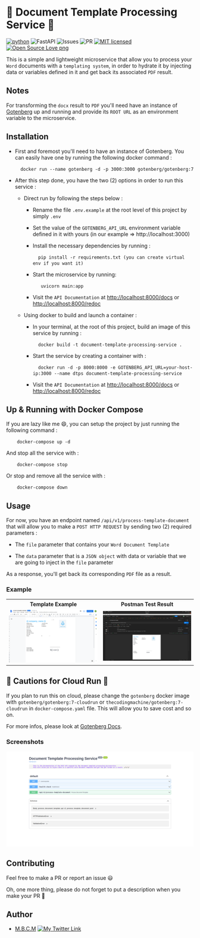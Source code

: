 # 🚀 Document Template Processing Service 🚀

[![python](https://img.shields.io/badge/Python-3776AB?style=for-the-badge&logo=python&logoColor=white)](https://img.shields.io/badge/Python-3776AB?style=for-the-badge&logo=python&logoColor=white)
![FastAPI](https://img.shields.io/badge/FastAPI-005571?style=for-the-badge&logo=fastapi)
![Issues](https://img.shields.io/github/issues/PapiHack/document-templating-service?style=for-the-badge&logo=appveyor)
![PR](https://img.shields.io/github/issues-pr/PapiHack/document-templating-service?style=for-the-badge&logo=appveyor)
[![MIT licensed](https://img.shields.io/badge/license-mit-blue?style=for-the-badge&logo=appveyor)](./LICENSE)
[![Open Source Love png](https://badges.frapsoft.com/os/v1/open-source.png?v=103)](https://github.com/ellerbrock/open-source-badges/)

This is a simple and lightweight microservice that allow you to process your `Word` documents with a `templating system`, in order to hydrate it by injecting data or variables defined in it and get back its associated `PDF` result.

## Notes

For transforming the `docx` result to `PDF` you'll need have an instance of [Gotenberg](https://gotenberg.dev) up and running and provide its `ROOT URL` as an environment variable to the microservice.

## Installation

- First and foremost you'll need to have an instance of Gotenberg. You can easily have one by running the following docker command : 

        docker run --name gotenberg -d -p 3000:3000 gotenberg/gotenberg:7


- After this step done, you have the two (2) options in order to run this service :

    - Direct run by following the steps below :

        - Rename the file `.env.example` at the root level of this project by simply `.env`

        - Set the value of the `GOTENBERG_API_URL` environment variable defined in it with yours (in our example => http://localhost:3000)

        - Install the necessary dependencies by running :
        
                pip install -r requirements.txt (you can create virtual env if you want it)

        - Start the microservice by running:
                
                 uvicorn main:app

        - Visit the `API Documentation` at <http://localhost:8000/docs> or <http://localhost:8000/redoc>

    - Using docker to build and launch a container :

        - In your terminal, at the root of this project, build an image of this service by running : 
        
                docker build -t document-template-processing-service .

        - Start the service by creating a container with : 
        
                docker run -d -p 8000:8000 -e GOTENBERG_API_URL=your-host-ip:3000 --name dtps document-template-processing-service

        - Visit the `API Documentation` at <http://localhost:8000/docs> or <http://localhost:8000/redoc>


## Up & Running with Docker Compose

If you are lazy like me 😄, you can setup the project by just running the following command :

        docker-compose up -d

And stop all the service with :

        docker-compose stop

Or stop and remove all the service with :

        docker-compose down

## Usage

For now, you have an endpoint named `/api/v1/process-template-document` that will allow you to make a `POST HTTP REQUEST` by sending two (2) required parameters :

- The `file` parameter that contains your `Word Document Template`

- The `data` parameter that is a `JSON object` with data or variable that we are going to inject in the `file` parameter

As a response, you'll get back its corresponding `PDF` file as a result.

### Example

<table>
    <tr>
        <th>Template Example</th>
        <th>Postman Test Result</th>
    </tr>
    <tr>
        <td><img src="./screenshots/invoice-template-doc-example.png"/></td>
        <td><img src="./screenshots/postman-test-screenshot.png"/></td>
    </tr>
</table>

## 🚨 Cautions for Cloud Run 🚨

If you plan to run this on cloud, please change the `gotenberg` docker image with `gotenberg/gotenberg:7-cloudrun` or `thecodingmachine/gotenberg:7-cloudrun` in `docker-compose.yaml` file. This will allow you to save cost and so on.

For more infos, please look at [Gotenberg Docs](https://gotenberg.dev/docs/get-started/cloud-run).


### Screenshots

![screenshot](./screenshots/swagger-doc.png)

## Contributing

Feel free to make a PR or report an issue 😃

Oh, one more thing, please do not forget to put a description when you make your PR 🙂

## Author

- [M.B.C.M](https://github.com/PapiHack)
  [![My Twitter Link](https://img.shields.io/twitter/follow/the_it_dev?style=social)](https://twitter.com/the_it_dev)
